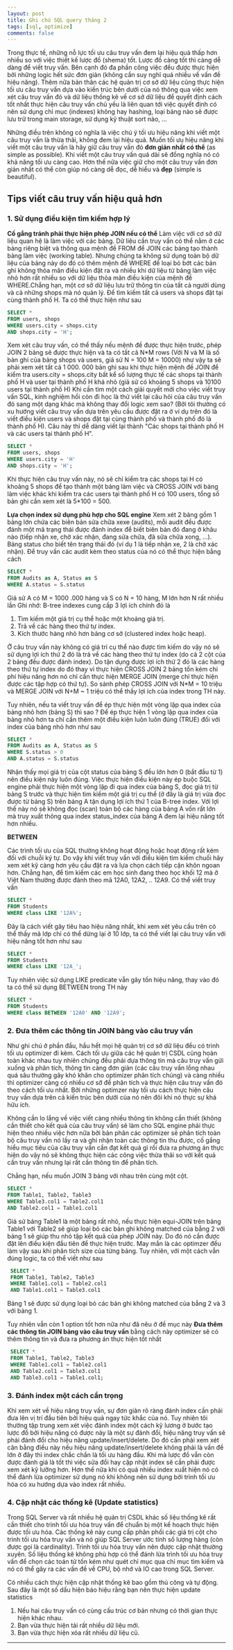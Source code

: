 ```yaml
---
layout: post
title: Ghi chú SQL query tháng 2
tags: [sql, optimize]
comments: false
---
```


Trong thực tế, những nỗ lực tối ưu câu truy vấn đem lại hiệu quả thấp hơn nhiều so với việc thiết kế lược đồ (shema) tốt. Lược đồ càng tốt thì càng dễ dàng để viết truy vấn. 
Bên cạnh đó đa phần công việc đều được thực hiện bởi những logic hết sức đơn giản (không cần suy nghĩ quá nhiều về vấn đề hiệu năng). Thêm nữa bản thân các hệ quản trị cơ sở dữ liệu cũng thực hiện tối ưu câu truy vấn dựa vào kiến trúc bên dưới của nó thông qua việc xem xét câu truy vấn đó và dữ liệu thống kê về cơ sở dữ liệu để quyết định cách tốt nhất thực hiện câu truy vấn chủ yếu là liên quan tới việc quyết định có nên sử dụng chỉ mục (indexes) không hay hashing, loại bảng nào sẽ được lưu trữ trong main storage, sử dụng kỹ thuật sort nào, ...

Những điều trên không có nghĩa là việc chú ý tối ưu hiệu năng khi viết một câu truy vấn là thừa thãi, không đem lại hiệu quả. Muốn tối ưu hiệu năng khi viết một câu truy vấn là hãy giữ câu truy vấn đó **đơn giản nhất có thể** (as simple as possible). Khi viết một câu truy vấn quá dài sẽ đồng nghĩa nó có khả năng tối ưu càng cao. Hơn thế nữa việc giữ cho một câu truy vấn đơn giản nhất có thể còn giúp nó càng dễ đọc, dễ hiểu và **đẹp** (simple is beautiful).

## Tips viết câu truy vấn hiệu quả hơn

### 1. Sử dụng điều kiện tìm kiếm hợp lý
**Cố gắng tránh phải thực hiện phép JOIN nếu có thể**
Làm việc với cơ sở dữ liệu quan hệ là làm việc với các bảng. Dữ liệu cần truy vấn có thể nằm ở các bảng riêng biệt và thông qua mệnh đề FROM để JOIN các bảng tạo thành bảng làm việc (working table). Nhưng chúng ta không sử dụng toàn bộ dữ liệu của bảng này do đó có thêm mệnh đề WHERE để loại bỏ bớt các bản ghi không thỏa mãn điều kiện đặt ra và nhiều khi dữ liệu từ bảng làm việc nhỏ hơn rất nhiều so với dữ liệu thỏa mãn điều kiện của mệnh đề WHERE.Chẳng hạn, một cơ sở dữ liệu lưu trữ thông tin của tất cả người dùng và cả những shops mà nó quản lý. Để tìm kiếm tất cả users và shops đặt tại cùng thành phố H. Ta có thể thực hiện như sau
~~~sql
SELECT * 
FROM users, shops
WHERE users.city = shops.city
AND shops.city = 'H';
~~~
Xem xét câu truy vấn, có thể thấy nếu mệnh đề được thực hiện trước, phép JOIN 2 bảng sẽ được thực hiện và ta có tất cả N*M rows (Với N và M là số bản ghi của bảng shops và users, giả sử N = 100 M = 10000) như vậy ta sẽ phải xem xét tất cả 1 000. 000 bản ghi sau khi thực hiện mệnh đề JOIN để kiểm tra users.city = shops.city bất kể số lượng thực tế các shops tại thành phố H và user tại thành phố H khá nhỏ (giả sử có khoảng 5 shops và 10100 users tại thành phố H)
Khi cần tìm một cách giải quyết mới cho việc viết truy vấn SQL, kinh nghiệm hồi còn đi học là thử viết lại câu hỏi của câu truy vấn đó sang một dạng khác mà không thay đổi logic xem sao? (Bởi tôi thường có xu hướng viết câu truy vấn dựa trên yêu cầu được đặt ra ở ví dụ trên đó là viết điều kiện users và shops đặt tại cùng thành phố và thành phố đó là thành phố H). Câu này thì dễ dàng viết lại thành "Các shops tại thành phố H và các users tại thành phố H".
~~~sql
SELECT * 
FROM users, shops
WHERE users.city = 'H'
AND shops.city = 'H';
~~~
Khi thực hiện câu truy vấn này, nó sẽ chỉ kiểm tra các shops tại H có khoảng 5 shops để tạo thành một bảng làm việc và CROSS JOIN với bảng làm việc khác khi kiểm tra các users tại thành phố H có 100 users, tổng số bản ghi cần xem xét là 5*100 = 500.

**Lựa chọn index sử dụng phù hợp cho SQL engine**
Xem xét 2 bảng gồm 1 bảng lớn chứa các biên bản sửa chữa xexe (audits), mỗi audit đều được đánh một mã trạng thái được đánh index để biết biên bản đó đang ở khâu nào (tiếp nhận xe, chờ xác nhận, đang sửa chữa, đã sữa chữa xong, ...). Bảng status cho biết tên trạng thái đó (ví dụ 1 là tiếp nhận xe, 2 là chờ xác nhận). Để truy vấn các audit kèm theo status của nó có thể thực hiện bằng cách
~~~sql
SELECT * 
FROM Audits as A, Status as S
WHERE A.status = S.status
~~~ 
Giả sử A có M = 1000 .000 hàng và S có N = 10 hàng, M lớn hơn N rất nhiều lần
Ghi nhớ: B-tree indexes cung cấp 3 lợi ích chính đó là

1. Tìm kiếm một giá trị cụ thể hoặc một khoảng giá trị.
2. Trả về các hàng theo thứ tự index.
3. Kích thước hàng nhỏ hơn bảng cơ sở (clustered index hoặc heap).

Ở câu truy vấn này không có giá trí cụ thể nào được tìm kiếm do vậy nó sẽ sử dụng lợi ích thứ 2 đó là trả về các hàng theo thứ tự index (do cả 2 cột của 2 bảng đều được đánh index). Do tận dụng được lợi ích thứ 2 đó là các hàng theo thứ tự index do đó thay vì thực hiện CROSS JOIN 2 bảng tốn kém chi phí hiệu năng hơn nó chỉ cần thực hiện MERGE JOIN (merge chỉ thực hiện được các tập hợp có thứ tự). So sánh phép CROSS JOIN với N*M = 10 triệu và MERGE JOIN với N+M ~ 1 triệu có thể thấy lợi ích của index trong TH này.

Tuy nhiên, nếu ta viết truy vấn để ép thực hiện một vòng lặp qua index của bảng nhỏ hơn (bảng S) thì sao ? Để ép thực hiện 1 vòng lặp qua index của bảng nhỏ hơn ta chỉ cần thêm một điều kiện luôn luôn đúng (TRUE) đối với index của bảng nhỏ hơn như sau
~~~sql
SELECT * 
FROM Audits as A, Status as S
WHERE S.status > 0 
AND A.status = S.status
~~~ 
Nhận thấy mọi giá trị của cột status của bảng S đều lớn hơn 0 (bắt đầu từ 1) nên điều kiện này luôn đúng. Việc thực hiện điều kiện này ép buộc SQL engine phải thực hiện một vòng lặp đi qua index của bảng S, đọc giá trị từ bảng S trước và thực hiện tìm kiếm một giá trị cụ thể (ở đây là giá trị vừa đọc được từ bảng S) trên bảng A tận dụng lợi ích thứ 1 của B-tree index. Với lợi thế này nó sẽ không đọc (scan) toàn bộ các hàng của bảng A vốn rất lớn mà truy xuất thông qua index status_index của bảng A đem lại hiệu năng tốt hơn nhiều.
 
**BETWEEN**

Các trình tối ưu của SQL thường không hoạt động hoặc hoạt động rất kém đối với chuỗi ký tự. Do vậy khi viết truy vấn với điều kiện tìm kiếm chuối hãy xem xét kỹ càng hơn yêu cầu đặt ra và lựa chọn cách tiếp cận khôn ngoan hơn. Chẳng hạn, để tìm kiếm các em học sinh đang theo học khối 12 mà ở Việt Nam thường được đánh theo mã 12A0, 12A2, .. 12A9. Có thể viết truy vấn
~~~sql
SELECT *  
FROM Students 
WHERE class LIKE '12A%';
 ~~~
Đây là cách viết gây tiêu hao hiệu năng nhất, khi xem xét yêu cầu trên có thể thấy mã lớp chỉ có thể dừng lại ở 10 lớp, ta có thể viết lại câu truy vấn với hiệu năng tốt hơn như sau
~~~sql
SELECT *  
FROM Students 
WHERE class LIKE '12A_';
 ~~~
Tuy nhiên việc sử dụng LIKE predicate vẫn gây tốn hiệu năng, thay vào đó ta có thể sử dụng BETWEEN trong TH này
~~~sql
SELECT *  
FROM Students 
WHERE class BETWEEN '12A0' AND '12A9';
~~~

### 2. Đưa thêm các thông tin JOIN bảng vào câu truy vấn

Như ghi chú ở phần đầu, hầu hết mọi hệ quản trị cơ sở dữ liệu đều có trình tối ưu optimizer đi kèm. Cách tối ưu giữa các hệ quản trị CSDL cũng hoàn toàn khác nhau tuy nhiên chúng đều phải dựa thông tin mà câu truy vấn gửi xuống và phân tích, thông tin càng đơn giản (các câu truy vấn lồng nhau quá sâu thường gây khó khăn cho optimizer phân tích chúng) và càng nhiều thì optimizer càng có nhiều cơ sỡ để phân tích và thực hiện câu truy vấn đó theo cách tối ưu nhất. Bởi những optimzer này tối ưu cách thực hiện câu truy vấn dựa trên cả kiến trúc bên dưới của nó nên đôi khi nó thực sự khá hữu ích. 

Không cần lo lắng về việc viết càng nhiều thông tin không cần thiết (không cần thiết cho kết quả của câu truy vấn) sẽ làm cho SQL engine phải thực hiện theo nhiều việc hơn nữa bởi bản phân các optimizer sẽ phân tích toàn bộ câu truy vấn nó lấy ra và ghi nhận toàn các thông tin thu được, cố gắng hiểu mục tiêu của câu truy vấn cần đạt kết quả gì rồi đưa ra phương án thực hiện do vậy nó sẽ không thực hiện các công việc thừa thãi so với kết quả cần truy vấn nhưng lại rất cần thông tin để phân tích.

Chẳng hạn, nếu muốn JOIN 3 bảng với nhau trên cùng một cột.
 
 ~~~sql
 SELECT *  
 FROM Table1, Table2, Table3 
 WHERE Table3.col1 = Table2.col1   
 AND Table2.col1 = Table1.col1   
 ~~~
Giả sử bảng Table1 là một bảng rất nhỏ, nếu thực hiện equi-JOIN trên bảng Table1 với Table2 sẽ giúp loại bỏ các bản ghi không matched của bẳng 2 với bảng 1 sẽ giúp thu nhỏ tập kết quả của phép JOIN này. Do đó nó cần được đặt lên điều kiện đầu tiên để thực hiện trước. May mắn là các optimzer đều làm vậy sau khi phân tích size của từng bảng. Tuy nhiên, với một cách vẫn đúng logic, ta có thể viết như sau
~~~sql
 SELECT *  
 FROM Table1, Table2, Table3 
 WHERE Table1.col1 = Table2.col1   
 AND Table1.col1 = Table3.col1 
 ~~~
Bảng 1 sẽ được sử dụng loại bỏ các bản ghi không matched của bẳng 2 và 3 với bảng 1.

Tuy nhiên vẫn còn 1 option tốt hơn nữa như đã nêu ở đề mục này **Đưa thêm các thông tin JOIN bảng vào câu truy vấn** bằng cách này optimizer sẽ có thêm thông tin và đưa ra phương án thực hiện tốt nhất 
~~~sql
 SELECT *  
 FROM Table1, Table2, Table3 
 WHERE Table1.col1 = Table2.col1   
 AND Table2.col1 = Table3.col1   
 AND Table3.col1 = Table1.col1; 
 ~~~

### 3. Đánh index một cách cẩn trọng
Khi xem xét về hiệu năng truy vấn, sự đơn giản rõ ràng đánh index cần phải đưa lên vị trí đầu tiên bởi hiệu quả ngay tức khắc của nó. Tuy nhiên tôi thường tập trung xem xét việc đánh index một cách kỹ lương ở bước tạo lược đồ bởi hiệu năng có được này là một sự đánh đổi, hiệu năng truy vấn sẽ phải đánh đổi cho hiệu năng update/insert/delete. Do đó cần phải xem xét cân bằng điều này nếu hiệu năng update/insert/delete không phải là vấn đề lớn ở đây thì index chắc chắn là tối ưu hàng đầu. Khi mà lược đồ vẫn còn được đánh giá là tốt thì việc sửa đổi hay cập nhật index sẽ cần phải được xem xét kỹ lưỡng hơn. Hơn thế nữa khi có quá nhiều index xuất hiện nó có thể đánh lừa optimizer sử dụng nó khi không nên sử dụng bởi trình tối ưu hóa có xu hướng dựa vào index rất nhiều.

 ### 4. Cập nhật các thống kê (Update statistics)

Trong SQL Server và rất nhiều hệ quản trị CSDL khác số liệu thống kê rất cần thiết cho trình tối ưu hóa truy vấn để chuẩn bị một kế hoạch thực hiện được tối ưu hóa.
Các thống kê này cung cấp phân phối các giá trị cột cho trình tối ưu hóa truy vấn và nó giúp SQL Server ước tính số lượng hàng (còn được gọi là cardinality). 
Trình tối ưu hóa truy vấn nên được cập nhật thường xuyên. Số liệu thống kê không phù hợp có thể đánh lừa trình tối ưu hóa truy vấn để chọn các toán tử tốn kém như quét chỉ mục qua chỉ mục tìm kiếm và nó có thể gây ra các vấn đề về CPU, bộ nhớ và IO cao trong SQL Server.

Có nhiều cách thực hiện cập nhật thống kê bao gồm thủ công và tự động. Sau đây là một số dấu hiện báo hiệu rằng bạn nên thực hiện update statistics

1. Nếu hai câu truy vấn có cùng cấu trúc cơ bản nhưng có thời gian thực hiện khác nhau. 
2. Bạn vừa thực hiện tải rất nhiều dữ liệu mới.
3. Bạn vừa thực hiện xóa rất nhiều dữ liệu cũ.
----
